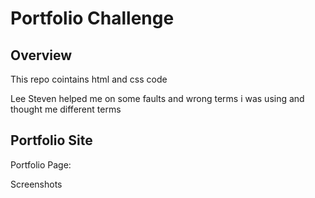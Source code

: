 # Portfolio Challenge

## Overview

This repo cointains html and css code

Lee Steven helped me on some faults and wrong terms i was using and thought me different terms

## Portfolio Site

Portfolio Page: 

Screenshots
